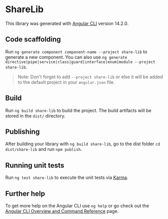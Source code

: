 # ShareLib

This library was generated with [Angular CLI](https://github.com/angular/angular-cli) version 14.2.0.

## Code scaffolding

Run `ng generate component component-name --project share-lib` to generate a new component. You can also use `ng generate directive|pipe|service|class|guard|interface|enum|module --project share-lib`.
> Note: Don't forget to add `--project share-lib` or else it will be added to the default project in your `angular.json` file. 

## Build

Run `ng build share-lib` to build the project. The build artifacts will be stored in the `dist/` directory.

## Publishing

After building your library with `ng build share-lib`, go to the dist folder `cd dist/share-lib` and run `npm publish`.

## Running unit tests

Run `ng test share-lib` to execute the unit tests via [Karma](https://karma-runner.github.io).

## Further help

To get more help on the Angular CLI use `ng help` or go check out the [Angular CLI Overview and Command Reference](https://angular.io/cli) page.
